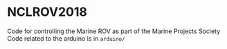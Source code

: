 # NCLROV2018
Code for controlling the Marine ROV as part of the Marine Projects Society  
Code related to the arduino is in `arduino/`
